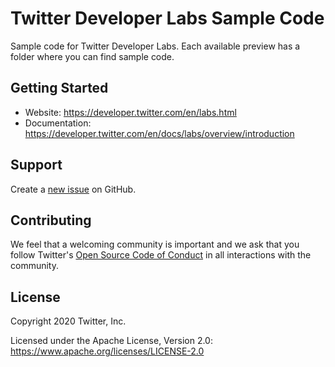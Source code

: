 # Twitter Developer Labs Sample Code

Sample code for Twitter Developer Labs. Each available preview has a folder where you can find sample code.

## Getting Started

* Website: https://developer.twitter.com/en/labs.html
* Documentation: https://developer.twitter.com/en/docs/labs/overview/introduction

## Support

Create a [new issue](https://github.com/twitterdev/labs-sample-code/issues) on GitHub.

## Contributing

We feel that a welcoming community is important and we ask that you follow Twitter's
[Open Source Code of Conduct](https://github.com/twitter/code-of-conduct/blob/master/code-of-conduct.md)
in all interactions with the community.

## License

Copyright 2020 Twitter, Inc.

Licensed under the Apache License, Version 2.0: https://www.apache.org/licenses/LICENSE-2.0
